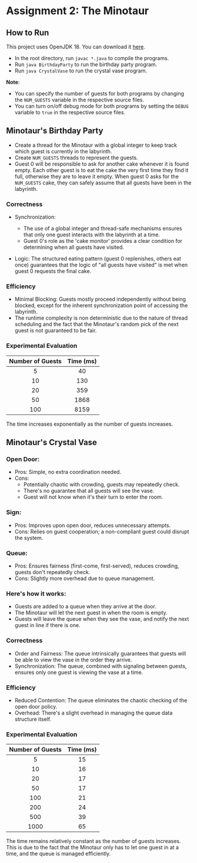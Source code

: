 # Assignment 2: The Minotaur

## How to Run

This project uses OpenJDK 18. You can download it [here](https://jdk.java.net/archive/).

- In the root directory, run `javac *.java` to compile the programs.
- Run `java BirthdayParty` to run the birthday party program.
- Run `java CrystalVase` to run the crystal vase program.

**Note**:

- You can specify the number of guests for both programs by changing the `NUM_GUESTS` variable in the respective source files.
- You can turn on/off debug mode for both programs by setting the `DEBUG` variable to `true` in the respective source files.

## Minotaur's Birthday Party

- Create a thread for the Minotaur with a global integer to keep track which guest is currently in the labyrinth.
- Create `NUM_GUESTS` threads to represent the guests.
- Guest 0 will be responsible to ask for another cake whenever it is found empty. Each other guest is to eat the cake the very first time they find it full, otherwise they are to leave it empty. When guest 0 asks for the `NUM_GUESTS` cake, they can safely assume that all guests have been in the labyrinth.

### Correctness

- Synchronization:

  - The use of a global integer and thread-safe mechanisms ensures that only one guest interacts with the labyrinth at a time.
  - Guest 0's role as the 'cake monitor' provides a clear condition for determining when all guests have visited.

- Logic: The structured eating pattern (guest 0 replenishes, others eat once) guarantees that the logic of "all guests have visited" is met when guest 0 requests the final cake.

### Efficiency

- Minimal Blocking: Guests mostly proceed independently without being blocked, except for the inherent synchronization point of accessing the labyrinth.
- The runtime complexity is non deterministic due to the nature of thread scheduling and the fact that the Minotaur's random pick of the next guest is not guaranteed to be fair.

### Experimental Evaluation

| Number of Guests | Time (ms) |
| :--------------: | :-------: |
|        5         |    40     |
|        10        |    130    |
|        20        |    359    |
|        50        |   1868    |
|       100        |   8159    |

The time increases exponentially as the number of guests increases.

## Minotaur's Crystal Vase

### Open Door:

- Pros: Simple, no extra coordination needed.
- Cons:
  - Potentially chaotic with crowding, guests may repeatedly check.
  - There's no guarantee that all guests will see the vase.
  - Guest will not know when it's their turn to enter the room.

### Sign:

- Pros: Improves upon open door, reduces unnecessary attempts.
- Cons: Relies on guest cooperation; a non-compliant guest could disrupt the system.

### Queue:

- Pros: Ensures fairness (first-come, first-served), reduces crowding, guests don't repeatedly check.
- Cons: Slightly more overhead due to queue management.

### Here's how it works:

- Guests are added to a queue when they arrive at the door.
- The Minotaur will let the next guest in when the room is empty.
- Guests will leave the queue when they see the vase, and notify the next guest in line if there is one.

### Correctness

- Order and Fairness: The queue intrinsically guarantees that guests will be able to view the vase in the order they arrive.
- Synchronization: The queue, combined with signaling between guests, ensures only one guest is viewing the vase at a time.

### Efficiency

- Reduced Contention: The queue eliminates the chaotic checking of the open door policy.
- Overhead: There's a slight overhead in managing the queue data structure itself.

### Experimental Evaluation

| Number of Guests | Time (ms) |
| :--------------: | :-------: |
|        5         |    15     |
|        10        |    16     |
|        20        |    17     |
|        50        |    17     |
|       100        |    21     |
|       200        |    24     |
|       500        |    39     |
|       1000       |    65     |

The time remains relatively constant as the number of guests increases. This is due to the fact that the Minotaur only has to let one guest in at a time, and the queue is managed efficiently.
